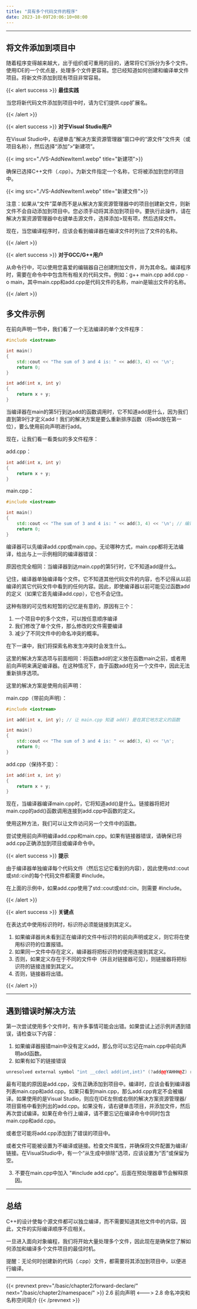 ```yaml
---
title: "具有多个代码文件的程序"
date: 2023-10-09T20:06:10+08:00
---
```


***
## 将文件添加到项目中

随着程序变得越来越大，出于组织或可重用的目的，通常将它们拆分为多个文件。使用IDE的一个优点是，处理多个文件更容易。您已经知道如何创建和编译单文件项目。将新文件添加到现有项目非常容易。

{{< alert success >}}
**最佳实践**

当您将新代码文件添加到项目中时，请为它们提供.cpp扩展名。

{{< /alert >}}

{{< alert success >}}
**对于Visual Studio用户**

在Visual Studio中，右键单击“解决方案资源管理器”窗口中的“源文件”文件夹（或项目名称），然后选择“添加”>“新建项”。

{{< img src="./VS-AddNewItem1.webp" title="新建项">}}

确保已选择C++文件（.cpp）。为新文件指定一个名称，它将被添加到您的项目中。

{{< img src="./VS-AddNewItem1.webp" title="新建文件">}}

注意：如果从“文件”菜单而不是从解决方案资源管理器中的项目创建新文件，则新文件不会自动添加到项目中。您必须手动将其添加到项目中。要执行此操作，请在解决方案资源管理器中右键单击源文件，选择添加>现有项，然后选择文件。

现在，当您编译程序时，应该会看到编译器在编译文件时列出了文件的名称。

{{< /alert >}}

{{< alert success >}}
**对于GCC/G++用户**

从命令行中，可以使用您喜爱的编辑器自己创建附加文件，并为其命名。编译程序时，需要在命令中中包含所有相关的代码文件。例如：g++ main.cpp add.cpp -o main，其中main.cpp和add.cpp是代码文件的名称，main是输出文件的名称。

{{< /alert >}}

## 多文件示例

在前向声明一节中，我们看了一个无法编译的单个文件程序：

```C++
#include <iostream>

int main()
{
    std::cout << "The sum of 3 and 4 is: " << add(3, 4) << '\n';
    return 0;
}

int add(int x, int y)
{
    return x + y;
}
```

当编译器在main的第5行到达add的函数调用时，它不知道add是什么，因为我们直到第9行才定义add！我们的解决方案是要么重新排序函数（将add放在第一位），要么使用前向声明进行add。

现在，让我们看一看类似的多文件程序：

add.cpp：

```C++
int add(int x, int y)
{
    return x + y;
}
```

main.cpp：

```C++
#include <iostream>

int main()
{
    std::cout << "The sum of 3 and 4 is: " << add(3, 4) << '\n'; // 编译失败
    return 0;
}
```

编译器可以先编译add.cpp或main.cpp。无论哪种方式，main.cpp都将无法编译，给出与上一示例相同的编译器错误：

原因也完全相同：当编译器到达main.cpp的第5行时，它不知道add是什么。

记住，编译器单独编译每个文件。它不知道其他代码文件的内容，也不记得从以前编译的其它代码文件中看到的任何内容。因此，即使编译器以前可能见过函数add的定义（如果它首先编译add.cpp），它也不会记住。

这种有限的可见性和短暂的记忆是有意的，原因有三个：

1. 一个项目中的多个文件，可以按任意顺序编译
2. 我们修改了单个文件，那么修改的文件需要编译
3. 减少了不同文件中的命名冲突的概率。

在下一课中，我们将探索名称发生冲突时会发生什么。

这里的解决方案选项与前面相同：将函数add的定义放在函数main之前，或者用前向声明来满足编译器。在这种情况下，由于函数add在另一个文件中，因此无法重新排序选项。

这里的解决方案是使用向前声明：

main.cpp（带前向声明）：

```C++
#include <iostream>

int add(int x, int y); // 让 main.cpp 知道 add() 是在其它地方定义的函数

int main()
{
    std::cout << "The sum of 3 and 4 is: " << add(3, 4) << '\n';
    return 0;
}
```

add.cpp（保持不变）：

```C++
int add(int x, int y)
{
    return x + y;
}
```

现在，当编译器编译main.cpp时，它将知道add()是什么。链接器将把对main.cpp的add()函数调用连接到add.cpp中函数的定义。

使用这种方法，我们可以让文件访问另一个文件中的函数。

尝试使用前向声明编译add.cpp和main.cpp。如果有链接器错误，请确保已将add.cpp正确添加到项目或编译命令中。

{{< alert success >}}
**提示**

由于编译器单独编译每个代码文件（然后忘记它看到的内容），因此使用std::cout或std:∶cin的每个代码文件都需要 #include<iostream>。

在上面的示例中，如果add.cpp使用了std::cout或std:∶cin，则需要 #include<iostream>。

{{< /alert >}}

{{< alert success >}}
**关键点**

在表达式中使用标识符时，标识符必须能链接到其定义。

1. 如果编译器尚未看到正在编译的文件中标识符的前向声明或定义，则它将在使用标识符的位置报错。
2. 如果同一文件中存在定义，编译器将把标识符的使用连接到其定义。
3. 否则，如果定义存在于不同的文件中（并且对链接器可见），则链接器将把标识符的链接连接到其定义。
4. 否则，链接器将出错。

{{< /alert >}}

***
## 遇到错误时解决方法

第一次尝试使用多个文件时，有许多事情可能会出错。如果尝试上述示例并遇到错误，请检查以下内容：

1. 如果编译器报错main中没有定义add，那么你可以忘记在main.cpp中前向声明add函数。
2. 如果有如下的链接错误

```C++
unresolved external symbol "int __cdecl add(int,int)" (?add@@YAHHH@Z) referenced in function _main
```
最有可能的原因是add.cpp，没有正确添加到项目中。编译时，应该会看到编译器列表main.cpp和add.cpp。如果只看到main.cpp，那么add.cpp肯定不会被编译。如果使用的是Visual Studio，则应在IDE左侧或右侧的解决方案资源管理器/项目窗格中看到列出的add.cpp。如果没有，请右键单击项目，并添加文件，然后再次尝试编译。如果在命令行上编译，请不要忘记在编译命令中同时包含main.cpp和add.cpp。

或者您可能将add.cpp添加到了错误的项目中。

或者文件可能被设置为不编译或链接。检查文件属性，并确保将文件配置为编译/链接。在VisualStudio中，有一个“从生成中排除”选项，应该设置为“否”或保留为空。

3. 不要在main.cpp中加入 "#include add.cpp"。后面在预处理器章节会解释原因。

***
## 总结

C++的设计使每个源文件都可以独立编译，而不需要知道其他文件中的内容。因此，文件的实际编译顺序不应相关。

一旦进入面向对象编程，我们将开始大量处理多个文件，因此现在是确保您了解如何添加和编译多个文件项目的最佳时机。

提醒：无论何时创建新的代码（.cpp）文件，都需要将其添加到项目中，以便进行编译。

***

{{< prevnext prev="/basic/chapter2/forward-declare/" next="/basic/chapter2/namespace/" >}}
2.6 前向声明
<--->
2.8 命名冲突和名称空间简介
{{< /prevnext >}}
